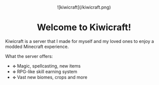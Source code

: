 <p align="center"> ![kiwicraft](/kiwicraft.png)</p>
<h1 align="center">Welcome to Kiwicraft!</h1>Kiwicraft is a server that I made for myself and my loved ones to enjoy a modded Minecraft experience.</p>

What the server offers:
- **⟣** Magic, spellcasting, new items
- **⟣** RPG-like skill earning system
- **⟣** Vast new biomes, crops and more


